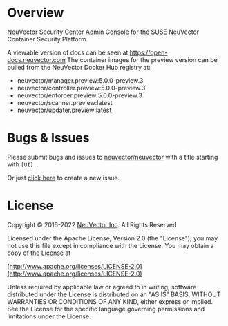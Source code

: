 ﻿# Overview
NeuVector Security Center Admin Console for the SUSE NeuVector Container Security Platform.

A viewable version of docs can be seen at https://open-docs.neuvector.com
The container images for the preview version can be pulled from the NeuVector Docker Hub registry at:
+ neuvector/manager.preview:5.0.0-preview.3
+ neuvector/controller.preview:5.0.0-preview.3
+ neuvector/enforcer.preview:5.0.0-preview.3
+ neuvector/scanner.preview:latest
+ neuvector/updater.preview:latest

# Bugs & Issues
Please submit bugs and issues to [neuvector/neuvector](//github.com/neuvector/neuvector/issues) with a title starting with `[UI] `.

Or just [click here](//github.com/neuvector/neuvector/issues/new?title=%5BUI%5D%20) to create a new issue.

# License

Copyright © 2016-2022 [NeuVector Inc](https://neuvector.com). All Rights Reserved

Licensed under the Apache License, Version 2.0 (the "License");
you may not use this file except in compliance with the License.
You may obtain a copy of the License at

[http://www.apache.org/licenses/LICENSE-2.0](http://www.apache.org/licenses/LICENSE-2.0)

Unless required by applicable law or agreed to in writing, software
distributed under the License is distributed on an "AS IS" BASIS,
WITHOUT WARRANTIES OR CONDITIONS OF ANY KIND, either express or implied.
See the License for the specific language governing permissions and
limitations under the License.
